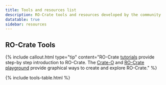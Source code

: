 ```yaml
---
title: Tools and resources list
description: RO-Crate tools and resources developed by the community
datatable: true
sidebar: resources
---
```

## RO-Crate Tools

{% include callout.html type="tip" content="RO-Crate [tutorials](https://www.researchobject.org/ro-crate/tutorials) provide step-by step introduction to RO-Crate. The [Crate-O](https://language-research-technology.github.io/crate-o/) and [RO-Crate playground](https://ro-crate.ldaca.edu.au/) provide graphical ways to create and explore RO-Crate." %}

{% include tools-table.html %}
